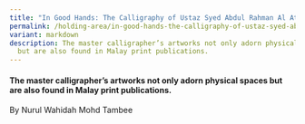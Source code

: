 ```yaml
---
title: "In Good Hands: The Calligraphy of Ustaz Syed Abdul Rahman Al Attas"
permalink: /holding-area/in-good-hands-the-calligraphy-of-ustaz-syed-abdul-rahman-al-attas/
variant: markdown
description: The master calligrapher’s artworks not only adorn physical spaces
  but are also found in Malay print publications.
---
```

#### The master calligrapher’s artworks not only adorn physical spaces but are also found in Malay print publications.  

By Nurul Wahidah Mohd Tambee